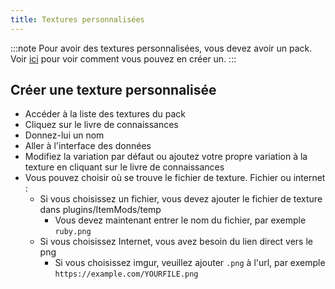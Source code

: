```yaml
---
title: Textures personnalisées
---
```


:::note Pour avoir des textures personnalisées, vous devez avoir un pack. Voir [ici](pack.md#create-a-pack) pour voir comment vous pouvez en créer un. :::

## Créer une texture personnalisée

* Accéder à la liste des textures du pack
* Cliquez sur le livre de connaissances
* Donnez-lui un nom
* Aller à l'interface des données
* Modifiez la variation par défaut ou ajoutez votre propre variation à la texture en cliquant sur le livre de connaissances
* Vous pouvez choisir où se trouve le fichier de texture. Fichier ou internet :
    * Si vous choisissez un fichier, vous devez ajouter le fichier de texture dans plugins/ItemMods/temp
        * Vous devez maintenant entrer le nom du fichier, par exemple `ruby.png`
    * Si vous choisissez Internet, vous avez besoin du lien direct vers le png
        * Si vous choisissez imgur, veuillez ajouter `.png` à l'url, par exemple `https://example.com/YOURFILE.png`
